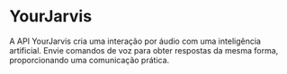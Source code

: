 
# YourJarvis

A API YourJarvis cria uma interação por áudio com uma inteligência artificial. Envie comandos de voz para obter respostas da mesma forma, proporcionando uma comunicação prática.
